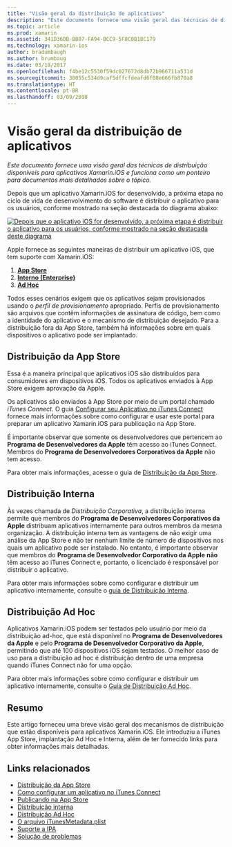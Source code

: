 ```yaml
---
title: "Visão geral da distribuição de aplicativos"
description: "Este documento fornece uma visão geral das técnicas de distribuição disponíveis para aplicativos Xamarin.iOS e funciona como um ponteiro para documentos mais detalhados sobre o tópico."
ms.topic: article
ms.prod: xamarin
ms.assetid: 341D36DB-BB07-FA94-BCC9-5F8C0B18C179
ms.technology: xamarin-ios
author: bradumbaugh
ms.author: brumbaug
ms.date: 03/18/2017
ms.openlocfilehash: f4be12c5530f59dc027672d8db72b966711a531d
ms.sourcegitcommit: 30055c534d9caf5dffcfdeafd6f08e666fb870a8
ms.translationtype: HT
ms.contentlocale: pt-BR
ms.lasthandoff: 03/09/2018
---
```

# <a name="app-distribution-overview"></a>Visão geral da distribuição de aplicativos

_Este documento fornece uma visão geral das técnicas de distribuição disponíveis para aplicativos Xamarin.iOS e funciona como um ponteiro para documentos mais detalhados sobre o tópico._

Depois que um aplicativo Xamarin.iOS for desenvolvido, a próxima etapa no ciclo de vida de desenvolvimento do software é distribuir o aplicativo para os usuários, conforme mostrado na seção destacada do diagrama abaixo:


[![](images/publishingdiagram.png "Depois que o aplicativo iOS for desenvolvido, a próxima etapa é distribuir o aplicativo para os usuários, conforme mostrado na seção destacada deste diagrama")](images/publishingdiagram.png#lightbox)


Apple fornece as seguintes maneiras de distribuir um aplicativo iOS, que tem suporte com Xamarin.iOS:

1. [**App Store**](#App_Store_Distribution)
2. [**Interno (Enterprise)**](#In-House_Distribution)
2. [**Ad Hoc**](#Ad_Hoc_Distribution)

Todos esses cenários exigem que os aplicativos sejam provisionados usando o *perfil de provisionamento* apropriado. Perfis de provisionamento são arquivos que contêm informações de assinatura de código, bem como a identidade do aplicativo e o mecanismo de distribuição desejado. Para a distribuição fora da App Store, também há informações sobre em quais dispositivos o aplicativo pode ser implantado.

<a name="App_Store_Distribution"/>

## <a name="app-store-distribution"></a>Distribuição da App Store

Essa é a maneira principal que aplicativos iOS são distribuídos para consumidores em dispositivos iOS. Todos os aplicativos enviados à App Store exigem aprovação da Apple.

Os aplicativos são enviados à App Store por meio de um portal chamado *iTunes Connect*. O guia [Configurar seu Aplicativo no iTunes Connect](~/ios/deploy-test/app-distribution/app-store-distribution/itunesconnect.md) fornece mais informações sobre como configurar e usar este portal para preparar um aplicativo Xamarin.iOS para publicação na App Store.

É importante observar que somente os desenvolvedores que pertencem ao **Programa de Desenvolvedores da Apple** têm acesso ao iTunes Connect. Membros do **Programa de Desenvolvedores Corporativos da Apple** não tem acesso.

Para obter mais informações, acesse o guia de [Distribuição da App Store](~/ios/deploy-test/app-distribution/app-store-distribution/index.md).

<a name="In-House_Distribution"/>

## <a name="in-house-distribution"></a>Distribuição Interna

Às vezes chamada de *Distribuição Corporativa*, a distribuição interna permite que membros do **Programa de Desenvolvedores Corporativos da Apple** distribuam aplicativos internamente para outros membros da mesma organização. A distribuição interna tem as vantagens de não exigir uma análise da App Store e não ter nenhum limite de número de dispositivos nos quais um aplicativo pode ser instalado. No entanto, é importante observar que membros do **Programa de Desenvolvedor Corporativo da Apple** **não** têm acesso ao iTunes Connect e, portanto, o licenciado é responsável por distribuir o aplicativo.

Para obter mais informações sobre como configurar e distribuir um aplicativo internamente, consulte o [guia de Distribuição Interna](~/ios/deploy-test/app-distribution/in-house-distribution.md).

<a name="Ad_Hoc_Distribution"/>

## <a name="ad-hoc-distribution"></a>Distribuição Ad Hoc

Aplicativos Xamarin.iOS podem ser testados pelo usuário por meio da distribuição ad-hoc, que está disponível no **Programa de Desenvolvedores da Apple** e pelo **Programa de Desenvolvedor Corporativo da Apple**, permitindo que até 100 dispositivos iOS sejam testados. O melhor caso de uso para a distribuição ad hoc é distribuição dentro de uma empresa quando iTunes Connect não for uma opção.

Para obter mais informações sobre como configurar e distribuir um aplicativo internamente, consulte o [Guia de Distribuição Ad Hoc](~/ios/deploy-test/app-distribution/ad-hoc-distribution.md).

## <a name="summary"></a>Resumo

Este artigo forneceu uma breve visão geral dos mecanismos de distribuição que estão disponíveis para aplicativos Xamarin.iOS. Ele introduziu a iTunes App Store, implantação Ad Hoc e Interna, além de ter fornecido links para obter informações mais detalhadas.

## <a name="related-links"></a>Links relacionados

- [Distribuição da App Store](~/ios/deploy-test/app-distribution/app-store-distribution/index.md)
- [Como configurar um aplicativo no iTunes Connect](~/ios/deploy-test/app-distribution/app-store-distribution/itunesconnect.md)
- [Publicando na App Store](~/ios/deploy-test/app-distribution/app-store-distribution/publishing-to-the-app-store.md)
- [Distribuição interna](~/ios/deploy-test/app-distribution/in-house-distribution.md)
- [Distribuição Ad Hoc](~/ios/deploy-test/app-distribution/ad-hoc-distribution.md)
- [O arquivo iTunesMetadata.plist](~/ios/deploy-test/app-distribution/itunesmetadata.md)
- [Suporte a IPA](~/ios/deploy-test/app-distribution/ipa-support.md)
- [Solução de problemas](~/ios/deploy-test/troubleshooting.md)
